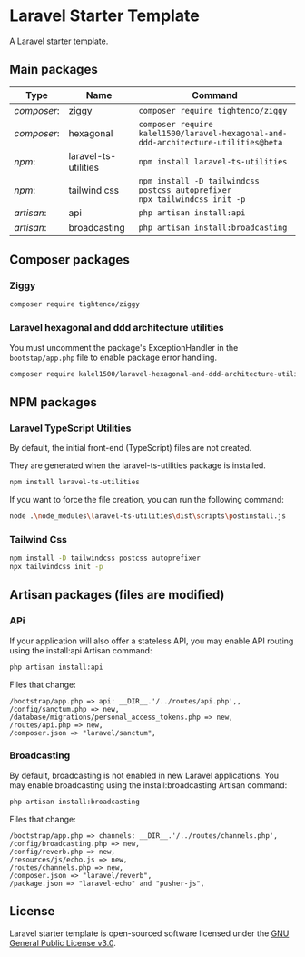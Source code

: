 # Laravel Starter Template

A Laravel starter template.

## Main packages

| Type        | Name                 | Command                                                                            |
|-------------|----------------------|------------------------------------------------------------------------------------|
| *composer*: | ziggy                | `composer require tightenco/ziggy`                                                 |
| *composer*: | hexagonal            | `composer require kalel1500/laravel-hexagonal-and-ddd-architecture-utilities@beta` |
| *npm*:      | laravel-ts-utilities | `npm install laravel-ts-utilities`                                                 |
| *npm*:      | tailwind css         | `npm install -D tailwindcss postcss autoprefixer`<br/>`npx tailwindcss init -p`    |
| *artisan*:  | api                  | `php artisan install:api`                                                          |
| *artisan*:  | broadcasting         | `php artisan install:broadcasting`                                                 |

## Composer packages

### Ziggy

```bash
composer require tightenco/ziggy
```

### Laravel hexagonal and ddd architecture utilities

You must uncomment the package's ExceptionHandler in the `bootstap/app.php` file to enable package error handling.

```bash
composer require kalel1500/laravel-hexagonal-and-ddd-architecture-utilities:@beta
```

## NPM packages

### Laravel TypeScript Utilities

By default, the initial front-end (TypeScript) files are not created.

They are generated when the laravel-ts-utilities package is installed.

```bash
npm install laravel-ts-utilities
```

If you want to force the file creation, you can run the following command:

```bash
node .\node_modules\laravel-ts-utilities\dist\scripts\postinstall.js
```

### Tailwind Css

```bash
npm install -D tailwindcss postcss autoprefixer
npx tailwindcss init -p
```

## Artisan packages  (files are modified)

### APi

If your application will also offer a stateless API, you may enable API routing using the install:api Artisan command:
```bash
php artisan install:api
```

Files that change:
```
/bootstrap/app.php => api: __DIR__.'/../routes/api.php',,
/config/sanctum.php => new,
/database/migrations/personal_access_tokens.php => new,
/routes/api.php => new,
/composer.json => "laravel/sanctum",
```

### Broadcasting

By default, broadcasting is not enabled in new Laravel applications. You may enable broadcasting using the install:broadcasting Artisan command:
```bash
php artisan install:broadcasting
```

Files that change:
```
/bootstrap/app.php => channels: __DIR__.'/../routes/channels.php',
/config/broadcasting.php => new,
/config/reverb.php => new,
/resources/js/echo.js => new,
/routes/channels.php => new,
/composer.json => "laravel/reverb",
/package.json => "laravel-echo" and "pusher-js",
```

## License

Laravel starter template is open-sourced software licensed under the [GNU General Public License v3.0](LICENSE).
